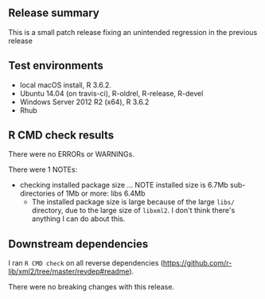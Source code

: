 ## Release summary

This is a small patch release fixing an unintended regression in the previous release

## Test environments

* local macOS install, R 3.6.2.
* Ubuntu 14.04 (on travis-ci), R-oldrel, R-release, R-devel
* Windows Server 2012 R2 (x64), R 3.6.2
* Rhub

## R CMD check results
There were no ERRORs or WARNINGs.

There were 1 NOTEs:

* checking installed package size ... NOTE
  installed size is  6.7Mb
  sub-directories of 1Mb or more:
    libs   6.4Mb
  * The installed package size is large because of the large `libs/` directory,
  due to the large size of `libxml2`. I don't think there's anything I can
  do about this.


## Downstream dependencies
I ran `R CMD check` on all reverse dependencies (https://github.com/r-lib/xml2/tree/master/revdep#readme).

There were no breaking changes with this release.
